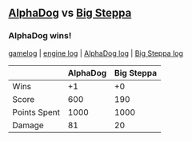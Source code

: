 ## [AlphaDog](<../../AlphaDog/README.md>) vs [Big Steppa](<../../Big Steppa/README.md>)
### AlphaDog wins!

[gamelog](<gamelog.json>) | [engine log](<engine>) | [AlphaDog log](<AlphaDog>) | [Big Steppa log](<Big Steppa>)

|              | AlphaDog | Big Steppa |
| ------------ | -------- | ---------- |
| Wins         |       +1 |         +0 |
| Score        |      600 |        190 |
| Points Spent |     1000 |       1000 |
| Damage       |       81 |         20 |

